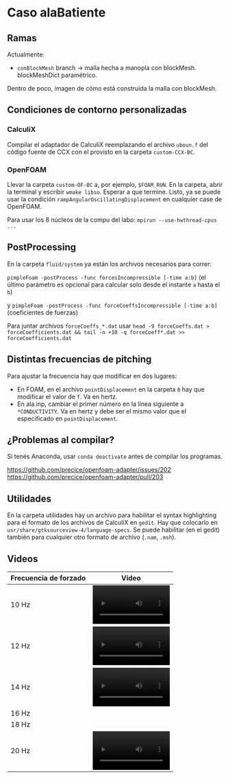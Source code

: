 # Caso alaBatiente

## Ramas

Actualmente:
* `conBlockMesh` branch -> malla hecha a manopla con blockMesh. blockMeshDict paramétrico.

Dentro de poco, imagen de cómo está construida la malla con blockMesh.

## Condiciones de contorno personalizadas

### CalculiX

Compilar el adaptador de CalculiX reemplazando el archivo `uboun.f` del código fuente de CCX con el provisto en la carpeta `custom-CCX-BC`.

### OpenFOAM

Llevar la carpeta `custom-OF-BC` a, por ejemplo, `$FOAM_RUN`. En la carpeta, abrir la terminal y escribir `wmake libso`. Esperar a que termine. Listo, ya se puede usar la condición `rampAngularOscillatingDisplacement` en cualquier case de OpenFOAM.

Para usar los 8 núcleos de la compu del labo: `mpirun --use-hwthread-cpus ...`

## PostProcessing

En la carpeta `fluid/system` ya están los archivos necesarios para correr:

`pimpleFoam -postProcess -func forcesIncompressible [-time a:b]` (el último parámetro es opcional para calcular solo desde el instante `a` hasta el `b`)


y
`pimpleFoam -postProcess -func forceCoeffsIncompressible [-time a:b]` (coeficientes de fuerzas)

Para juntar archivos `forceCoeffs_*.dat` usar `head -9 forceCoeffs.dat > forceCoefficients.dat && tail -n +10 -q forceCoeff*.dat >> forceCoefficients.dat`

## Distintas frecuencias de pitching

Para ajustar la frecuencia hay que modificar en dos lugares:

* En FOAM, en el archivo `pointDisplacement` en la carpeta `0` hay que modificar el valor de `f`. Va en hertz.
* En ala.inp, cambiar el primer número en la línea siguiente a `*CONDUCTIVITY`. Va en hertz y debe ser el mismo valor que el especificado en `pointDisplacement`.
## ¿Problemas al compilar?

Si tenés Anaconda, usar `conda deactivate` antes de compilar los programas.

https://github.com/precice/openfoam-adapter/issues/202
https://github.com/precice/openfoam-adapter/pull/203

## Utilidades

En la carpeta utilidades hay un archivo para habilitar el syntax highlighting para el formato de los archivos de CalculiX en `gedit`. Hay que colocarlo en `usr/share/gtksourceview-4/language-specs`. Se puede habilitar (en el gedit) también para cualquier otro formato de archivo (`.nam`, `.msh`).

## Videos





| Frecuencia de forzado | Video                                                                                                 |
|-----------------------|-------------------------------------------------------------------------------------------------------|
|    10 Hz              | <video src='https://user-images.githubusercontent.com/67233283/162471963-1cc260ae-abb8-46e2-94b3-b696a627e06a.mp4]' width=180/> |
|    12 Hz              | <video src='https://user-images.githubusercontent.com/67233283/162472012-1a86c12e-3103-4165-a08e-7dcdb722c235.mp4]' width=180/>  |
|    14 Hz              | <video src='https://user-images.githubusercontent.com/67233283/162472047-ed7e620e-0529-4d04-880a-04d73dbbcae3.mp4]' width=180/>  |
|    16 Hz              |                                                                                                       |
|    18 Hz              |                                                                                                       |
|    20 Hz              | <video src='https://user-images.githubusercontent.com/67233283/162472093-9bddcab7-64e5-43b3-b411-04ad9f88dbd3.mp4]' width=180/>  |





































